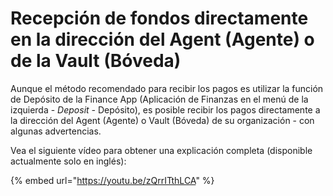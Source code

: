 # Recepción de fondos directamente en la dirección del Agent (Agente) o de la Vault (Bóveda)

Aunque el método recomendado para recibir los pagos es utilizar la función de Depósito de la Finance App (Aplicación de Finanzas en el menú de la izquierda - _Deposit -_ Depósito), es posible recibir los pagos directamente a la dirección del Agent (Agente) o Vault (Bóveda) de su organización - con algunas advertencias.

Vea el siguiente vídeo para obtener una explicación completa (disponible actualmente solo en inglés):

{% embed url="https://youtu.be/zQrrITthLCA" %}
